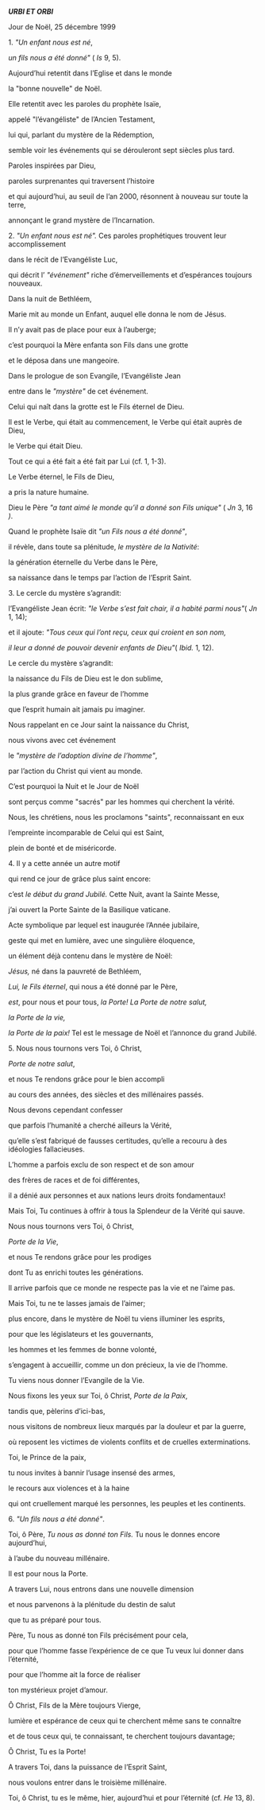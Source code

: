 ***URBI ET ORBI***

Jour de Noël, 25 décembre 1999

1\. *"Un enfant nous est né*,

*un fils nous a été donné"* ( *Is* 9, 5).

Aujourd’hui retentit dans l’Eglise et dans le monde

la "bonne nouvelle" de Noël.

Elle retentit avec les paroles du prophète Isaïe,

appelé "l’évangéliste" de l’Ancien Testament,

lui qui, parlant du mystère de la Rédemption,

semble voir les événements qui se dérouleront sept siècles plus tard.

Paroles inspirées par Dieu,

paroles surprenantes qui traversent l’histoire

et qui aujourd’hui, au seuil de l’an 2000, résonnent à nouveau sur toute la terre,

annonçant le grand mystère de l’Incarnation.

2\. *"Un enfant nous est né".* Ces paroles prophétiques trouvent leur accomplissement

dans le récit de l’Evangéliste Luc,

qui décrit l’ *"événement"* riche d’émerveillements et d’espérances toujours nouveaux.

Dans la nuit de Bethléem,

Marie mit au monde un Enfant, auquel elle donna le nom de Jésus.

Il n’y avait pas de place pour eux à l’auberge;

c’est pourquoi la Mère enfanta son Fils dans une grotte

et le déposa dans une mangeoire.

Dans le prologue de son Evangile, l’Evangéliste Jean

entre dans le *"mystère"* de cet événement.

Celui qui naît dans la grotte est le Fils éternel de Dieu.

Il est le Verbe, qui était au commencement, le Verbe qui était auprès de Dieu,

le Verbe qui était Dieu.

Tout ce qui a été fait a été fait par Lui (cf. 1, 1-3).

Le Verbe éternel, le Fils de Dieu,

a pris la nature humaine.

Dieu le Père *"a tant aimé le monde* *qu’il a donné son Fils unique"* ( *Jn* 3, 16 *)*.

Quand le prophète Isaïe dit *"un Fils nous a été donné"*,

il révèle, dans toute sa plénitude, *le mystère de la Nativité*:

la génération éternelle du Verbe dans le Père,

sa naissance dans le temps par l’action de l’Esprit Saint.

3\. Le cercle du mystère s’agrandit:

l’Evangéliste Jean écrit: *"le Verbe s’est fait chair,* *il a habité parmi nous"*( *Jn* 1, 14);

et il ajoute: *"Tous ceux qui l’ont reçu,* *ceux qui croient en son nom,*

*il leur a donné de pouvoir devenir enfants de Dieu"*( *Ibid.* 1, 12).

Le cercle du mystère s’agrandit:

la naissance du Fils de Dieu est le don sublime,

la plus grande grâce en faveur de l’homme

que l’esprit humain ait jamais pu imaginer.

Nous rappelant en ce Jour saint la naissance du Christ,

nous vivons avec cet événement

le *"mystère de l’adoption divine de l’homme"*,

par l’action du Christ qui vient au monde.

C’est pourquoi la Nuit et le Jour de Noël

sont perçus comme "sacrés" par les hommes qui cherchent la vérité.

Nous, les chrétiens, nous les proclamons "saints", reconnaissant en eux

l’empreinte incomparable de Celui qui est Saint,

plein de bonté et de miséricorde.

4\. Il y a cette année un autre motif

qui rend ce jour de grâce plus saint encore:

c’est *le début du grand Jubilé.* Cette Nuit, avant la Sainte Messe,

j’ai ouvert la Porte Sainte de la Basilique vaticane.

Acte symbolique par lequel est inaugurée l’Année jubilaire,

geste qui met en lumière, avec une singulière éloquence,

un élément déjà contenu dans le mystère de Noël:

*Jésus,* né dans la pauvreté de Bethléem,

*Lui, le Fils éternel*, qui nous a été donné par le Père,

*est*, pour nous et pour tous, *la Porte!* *La Porte de notre salut,*

*la Porte de la vie,*

*la Porte de la paix!* Tel est le message de Noël et l’annonce du grand Jubilé.

5\. Nous nous tournons vers Toi, ô Christ,

*Porte de notre salut*,

et nous Te rendons grâce pour le bien accompli

au cours des années, des siècles et des millénaires passés.

Nous devons cependant confesser

que parfois l’humanité a cherché ailleurs la Vérité,

qu’elle s’est fabriqué de fausses certitudes, qu’elle a recouru à des idéologies fallacieuses.

L’homme a parfois exclu de son respect et de son amour

des frères de races et de foi différentes,

il a dénié aux personnes et aux nations leurs droits fondamentaux!

Mais Toi, Tu continues à offrir à tous la Splendeur de la Vérité qui sauve.

Nous nous tournons vers Toi, ô Christ,

*Porte de la Vie*,

et nous Te rendons grâce pour les prodiges

dont Tu as enrichi toutes les générations.

Il arrive parfois que ce monde ne respecte pas la vie et ne l’aime pas.

Mais Toi, tu ne te lasses jamais de l’aimer;

plus encore, dans le mystère de Noël tu viens illuminer les esprits,

pour que les législateurs et les gouvernants,

les hommes et les femmes de bonne volonté,

s’engagent à accueillir, comme un don précieux, la vie de l’homme.

Tu viens nous donner l’Evangile de la Vie.

Nous fixons les yeux sur Toi, ô Christ, *Porte de la Paix*,

tandis que, pèlerins d’ici-bas,

nous visitons de nombreux lieux marqués par la douleur et par la guerre,

où reposent les victimes de violents conflits et de cruelles exterminations.

Toi, le Prince de la paix,

tu nous invites à bannir l’usage insensé des armes,

le recours aux violences et à la haine

qui ont cruellement marqué les personnes, les peuples et les continents.

6\. *"Un fils nous a été donné"*.

Toi, ô Père, *Tu nous as donné* *ton Fils.* Tu nous le donnes encore aujourd’hui,

à l’aube du nouveau millénaire.

Il est pour nous la Porte.

A travers Lui, nous entrons dans une nouvelle dimension

et nous parvenons à la plénitude du destin de salut

que tu as préparé pour tous.

Père, Tu nous as donné ton Fils précisément pour cela,

pour que l’homme fasse l’expérience de ce que Tu veux lui donner dans l’éternité,

pour que l’homme ait la force de réaliser

ton mystérieux projet d’amour.

Ô Christ, Fils de la Mère toujours Vierge,

lumière et espérance de ceux qui te cherchent même sans te connaître

et de tous ceux qui, te connaissant, te cherchent toujours davantage;

Ô Christ, Tu es la Porte!

A travers Toi, dans la puissance de l’Esprit Saint,

nous voulons entrer dans le troisième millénaire.

Toi, ô Christ, tu es le même, hier, aujourd’hui et pour l’éternité (cf. *He* 13, 8).